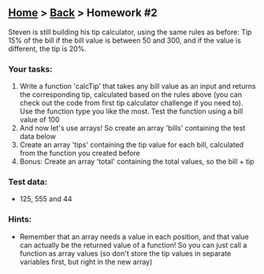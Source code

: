 ## [Home](../../../README.md) > [Back](../lesson.md) > Homework #2

Steven is still building his tip calculator, using the same rules as before: Tip 15% of the bill if the bill value is between 50 and 300, and if the value is different, the tip is 20%.

### Your tasks:

1. Write a function 'calcTip' that takes any bill value as an input and returns the corresponding tip, calculated based on the rules above (you can check out the code from first tip calculator challenge if you need to). Use the function type you like the most. Test the function using a bill value of 100
2. And now let's use arrays! So create an array 'bills' containing the test data below
3. Create an array 'tips' containing the tip value for each bill, calculated from the function you created before
4. Bonus: Create an array 'total' containing the total values, so the bill + tip

### Test data:

- 125, 555 and 44

### Hints:

- Remember that an array needs a value in each position, and that value can actually be the returned value of a function! So you can just call a function as array values (so don't store the tip values in separate variables first, but right in the new array)
